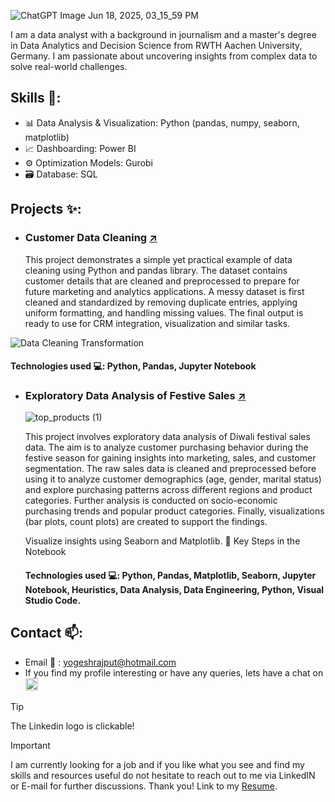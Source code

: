 ![ChatGPT Image Jun 18, 2025, 03_15_59 PM](https://github.com/user-attachments/assets/c4f7c5b5-9f59-4d4b-9c3b-f0b95b58e196)

I am a data analyst with a background in journalism and a master's degree in Data Analytics and Decision Science from RWTH Aachen University, Germany. I am passionate about uncovering insights from complex data to solve real-world challenges. 

## Skills 🧰: 
- 📊 Data Analysis & Visualization: Python (pandas, numpy, seaborn, matplotlib)
- 📈 Dashboarding: Power BI 
- ⚙️ Optimization Models: Gurobi
- 🗃️ Database: SQL

## Projects ✨:
- ### Customer Data Cleaning [↗️](https://github.com/Yogesh-Rajput/Customer-List-Data-Cleaning)

  This project demonstrates a simple yet practical example of data cleaning using Python and pandas library. The dataset contains customer details that are cleaned and preprocessed to prepare for future marketing and analytics applications. A messy dataset is first cleaned and standardized by removing duplicate entries, applying uniform formatting, and handling missing values. The final output is ready to use for CRM integration, visualization and similar tasks.

![Data Cleaning Transformation](./data_cleaning_transformation_final.gif)

  #### Technologies used 💻: Python, Pandas, Jupyter Notebook
  
- ### Exploratory Data Analysis of Festive Sales [↗️](https://github.com/Yogesh-Rajput/Diwali-Sales-EDA)

  ![top_products (1)](https://github.com/user-attachments/assets/e863e5ba-2755-4475-af76-a10c66d974b8)

  This project involves exploratory data analysis of Diwali festival sales data. The aim is to analyze customer purchasing behavior during the festive season for gaining insights into marketing, sales, and customer segmentation. The raw sales data is cleaned and preprocessed before using it to analyze customer demographics (age, gender, marital status) and explore purchasing patterns across different regions and product categories. Further analysis is conducted on socio-economic purchasing trends and popular product categories. Finally, visualizations (bar plots, count plots) are created to support the findings.

  Visualize insights using Seaborn and Matplotlib.
🧩 Key Steps in the Notebook

  #### Technologies used 💻: Python, Pandas, Matplotlib, Seaborn, Jupyter Notebook, Heuristics, Data Analysis, Data Engineering, Python, Visual Studio Code.

## Contact 📫:
- Email :email: : yogeshrajput@hotmail.com
- If you find my profile interesting or have any queries, lets have a chat on [<img src='https://cdn.jsdelivr.net/npm/simple-icons@3.0.1/icons/linkedin.svg' alt='linkedin' height='20'>](https://www.linkedin.com/in/aniketsatpute174/)
>[!Tip]
>The Linkedin logo is clickable!
    
>[!IMPORTANT]
>I am currently looking for a job and if you like what you see and find my skills and resources useful do not hesitate to reach out to me via LinkedIN or E-mail for further discussions.
>Thank you!
>  Link to my [Resume](pdf). 
